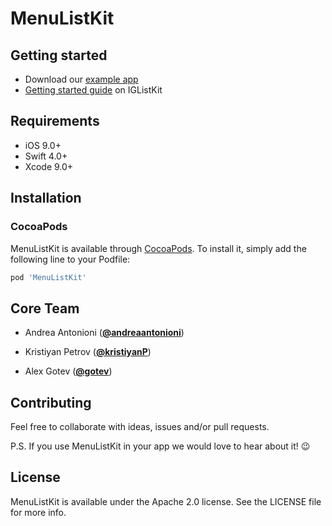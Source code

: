 #  MenuListKit



## Getting started

* Download our [example app](https://github.com/MoonCoders/MenuListKit/tree/master/Example)
* [Getting started guide](https://github.com/Instagram/IGListKit#getting-started) on IGListKit

## Requirements

* iOS 9.0+
* Swift 4.0+
* Xcode 9.0+

## Installation

### CocoaPods

MenuListKit is available through [CocoaPods](http://cocoapods.org). To install
it, simply add the following line to your Podfile:

```ruby
pod 'MenuListKit'
```

## Core Team

* Andrea Antonioni ([**@andreaantonioni**](https://github.com/andreaantonioni))

* Kristiyan Petrov ([**@kristiyanP**](https://github.com/kristiyanP))

* Alex Gotev ([**@gotev**](https://github.com/gotev))

## Contributing

Feel free to collaborate with ideas, issues and/or pull requests.

P.S. If you use MenuListKit in your app we would love to hear about it! 😉

## License

MenuListKit is available under the Apache 2.0 license. See the LICENSE file for more info.


